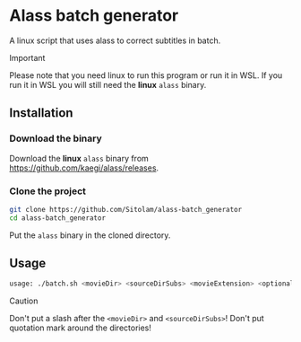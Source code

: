 # Alass batch generator
A linux script that uses alass to correct subtitles in batch.

> [!IMPORTANT]
> Please note that you need linux to run this program or run it in WSL.
> If you run it in WSL you will still need the <b>linux</b> `alass` binary.

## Installation
### Download the binary
Download the <b>linux</b> `alass` binary from https://github.com/kaegi/alass/releases.

### Clone the project
```bash
git clone https://github.com/Sitolam/alass-batch_generator
cd alass-batch_generator
```
Put the `alass` binary in the cloned directory.

## Usage
```bash
usage: ./batch.sh <movieDir> <sourceDirSubs> <movieExtension> <optional:alassDir>
```
> [!CAUTION]
> Don't put a slash after the `<movieDir>` and `<sourceDirSubs>`!
> Don't put quotation mark around the directories!
